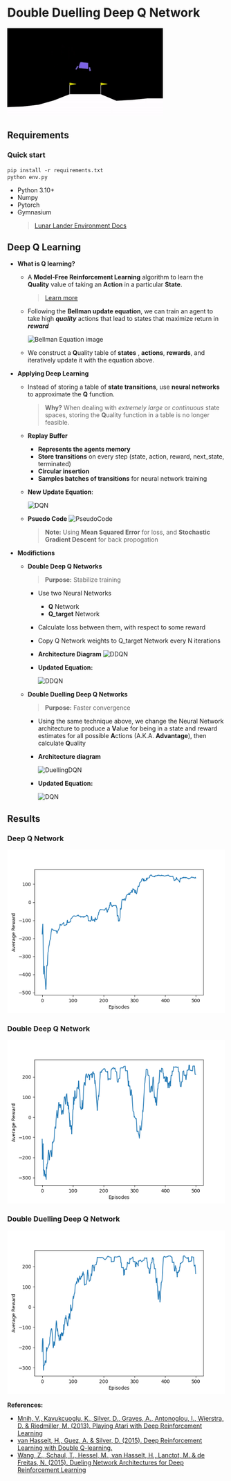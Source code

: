 # Double Duelling Deep Q Network

![LunarLanderGif](LunarLander_DRL.gif)

## **Requirements**

### Quick start

```
pip install -r requirements.txt
python env.py
```

- Python 3.10+
- Numpy
- Pytorch
- Gymnasium
  > [Lunar Lander Environment Docs](https://www.gymlibrary.dev/environments/box2d/lunar_lander/)

## **Deep Q Learning**

- **What is Q learning?**

  - A **Model-Free Reinforcement Learning** algorithm to learn the **Quality** value of taking an **Action** in a particular **State**.

    > [Learn more](https://en.wikipedia.org/wiki/Q-learning)

  - Following the **Bellman update equation**, we can train an agent to take high _**quality**_ actions that lead to states that maximize return in _**reward**_

    ![Bellman Equation image](https://i.gyazo.com/8f8d8ba0a9dfc15478a940834902327c.png)

  - We construct a **Q**uality table of **states** , **actions**, **rewards**, and iteratively update it with the equation above.

- **Applying Deep Learning**

  - Instead of storing a table of **state transitions**, use **neural networks** to approximate the **Q** function.
    > **Why?** When dealing with _extremely large_ or _continuous_ state spaces, storing the **Q**uality function in a table is no longer feasible.
  - **Replay Buffer**

    - **Represents the agents memory**
    - **Store transitions** on every step (state, action, reward, next_state, terminated)
    - **Circular insertion**
    - **Samples batches of transitions** for neural network training

  - **New Update Equation**:

    ![DQN](https://i.gyazo.com/5b4d3783e1812288b4af6822cbaa10c8.png)

  - **Psuedo Code**
    ![PseudoCode](https://i.gyazo.com/d5326365b7352555e3a1240515ac637c.png)
    > **Note:** Using **Mean Squared Error** for loss, and **Stochastic Gradient Descent** for back propogation

- **Modifictions**

  - **Double Deep Q Networks**

    > **Purpose:** Stabilize training

    - Use two Neural Networks
      - **Q** Network
      - **Q_target** Network
    - Calculate loss between them, with respect to some reward
    - Copy Q Network weights to Q_target Network every N iterations
    - **Architecture Diagram**
      ![DDQN](https://i.gyazo.com/d1900d691743d7b0fb95d4ea97799b6e.png)

    - **Updated Equation:**

      ![DDQN](https://i.gyazo.com/f96d4235aacd5486ea24b73e8f446a10.png)

  - **Double Duelling Deep Q Networks**

    > **Purpose:** Faster convergence

    - Using the same technique above, we change the Neural Network architecture to produce a **V**alue for being in a state and reward estimates for all possible **A**ctions (A.K.A. **Advantage**), then calculate **Q**uality
    - **Architecture diagram**

      ![DuellingDQN](https://i.gyazo.com/ae7dd07b5da3b785e5692aeae076b300.png)

    - **Updated Equation:**

      ![DQN](https://i.gyazo.com/c5e5307d7d35a8040cfd71cedbbc9a0a.png)

## **Results**

### Deep Q Network

![graphimg1](dqn_result.png)

### Double Deep Q Network

![graphimg2](ddqn_result.png)

### Double Duelling Deep Q Network

![graphimg3](dddqn_result.png)

**References:**

- [Mnih, V., Kavukcuoglu, K., Silver, D., Graves, A., Antonoglou, I., Wierstra, D. & Riedmiller, M. (2013). Playing Atari with Deep Reinforcement Learning](https://arxiv.org/pdf/1312.5602.pdf)
- [van Hasselt, H., Guez, A. & Silver, D. (2015). Deep Reinforcement Learning with Double Q-learning.](https://arxiv.org/pdf/1509.06461.pdf)
- [Wang, Z., Schaul, T., Hessel, M., van Hasselt, H., Lanctot, M. & de Freitas, N. (2015). Dueling Network Architectures for Deep Reinforcement Learning](https://arxiv.org/pdf/1511.06581.pdf)
